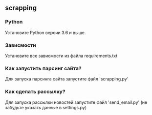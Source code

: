 ## scrapping
### Python
Установите Python версии 3.6 и выше.
### Зависмости
Установите все зависмости из файла requirements.txt
### Как запустить парсинг сайта?
Для запуска парсинга сайта запустите файл 'scrapping.py'
### Как сделать рассылку?
Для запуска рассылки новостей запустите файл 'send_email.py'
(не забудьте указать данные в settings.py)